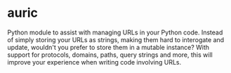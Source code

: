 # auric

Python module to assist with managing URLs in your Python code. Instead of simply storing your URLs as strings, making them hard to interogate and update, wouldn't you prefer to store them in a mutable instance? With support for protocols, domains, paths, query strings and more, this will improve your experience when writing code involving URLs.
